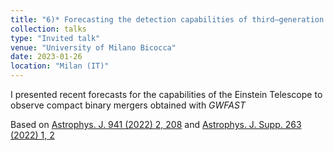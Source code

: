 ```yaml
---
title: "6)* Forecasting the detection capabilities of third–generation gravitational–wave detectors using *GWFAST*"
collection: talks
type: "Invited talk"
venue: "University of Milano Bicocca"
date: 2023-01-26
location: "Milan (IT)"
---
```


I presented recent forecasts for the capabilities of the Einstein Telescope to observe compact binary mergers obtained with *GWFAST*

Based on <a href="https://doi.org/10.3847/1538-4357/ac9cd47" target="_blank" rel="noopener">Astrophys. J. 941 (2022) 2, 208</a> and <a href="https://iopscience.iop.org/article/10.3847/1538-4365/ac9129" target="_blank" rel="noopener">Astrophys. J. Supp. 263 (2022) 1, 2</a>
